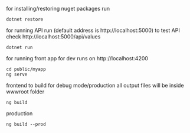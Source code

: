 for installing/restoring nuget packages run
```
dotnet restore
```

for running API run
(default address is http://localhost:5000)
to test API check http://localhost:5000/api/values
```
dotnet run
```

for running front app for dev
runs on http://localhost:4200
```
cd public/myapp
ng serve
```

frontend to build for debug mode/production
all output files will be inside wwwroot folder
```
ng build
```
production
```
ng build --prod
```